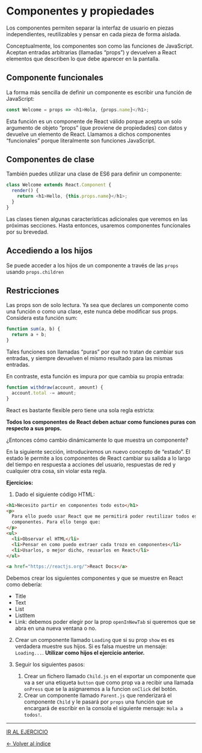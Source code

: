# Componentes y propiedades

Los componentes permiten separar la interfaz de usuario en piezas independientes, reutilizables y pensar en cada pieza de forma aislada.

Conceptualmente, los componentes son como las funciones de JavaScript. Aceptan entradas arbitrarias (llamadas “props”) y devuelven a React elementos que describen lo que debe aparecer en la pantalla.

## Componente funcionales

La forma más sencilla de definir un componente es escribir una función de JavaScript:

```js
const Welcome = props => <h1>Hola, {props.name}</h1>;
```

Esta función es un componente de React válido porque acepta un solo argumento de objeto “props” (que proviene de propiedades) con datos y devuelve un elemento de React. Llamamos a dichos componentes “funcionales” porque literalmente son funciones JavaScript.

## Componentes de clase

También puedes utilizar una clase de ES6 para definir un componente:

```js
class Welcome extends React.Component {
  render() {
    return <h1>Hello, {this.props.name}</h1>;
  }
}
```

Las clases tienen algunas características adicionales que veremos en las próximas secciones. Hasta entonces, usaremos componentes funcionales por su brevedad.

## Accediendo a los hijos

Se puede acceder a los hijos de un componente a través de las `props` usando `props.children`

## Restricciones

Las props son de solo lectura. Ya sea que declares un componente como una función o como una clase, este nunca debe modificar sus props. Considera esta función sum:

```js
function sum(a, b) {
  return a + b;
}
```

Tales funciones son llamadas “puras” por que no tratan de cambiar sus entradas, y siempre devuelven el mismo resultado para las mismas entradas.

En contraste, esta función es impura por que cambia su propia entrada:

```js
function withdraw(account, amount) {
  account.total -= amount;
}
```

React es bastante flexible pero tiene una sola regla estricta:

**Todos los componentes de React deben actuar como funciones puras con respecto a sus props.**

¿Entonces cómo cambio dinámicamente lo que muestra un componente?

En la siguiente sección, introduciremos un nuevo concepto de “estado”. El estado le permite a los componentes de React cambiar su salida a lo largo del tiempo en respuesta a acciones del usuario, respuestas de red y cualquier otra cosa, sin violar esta regla.

**Ejercicios:**

1. Dado el siguiente código HTML:

```html
<h1>Necesito partir en componentes todo esto</h1>
<p>
  Para ello puedo usar React que me permitirá poder reutilizar todos esos
  componentes. Para ello tengo que:
</p>
<ul>
  <li>Observar el HTML</li>
  <li>Pensar en como puedo extraer cada trozo en componentes</li>
  <li>Usarlos, o mejor dicho, reusarlos en React</li>
</ul>

<a href="https://reactjs.org/">React Docs</a>
```

Debemos crear los siguientes componentes y que se muestre en React como debería:

- Title
- Text
- List
- ListItem
- Link: debemos poder elegir por la prop `openInNewTab` si queremos que se abra en una nueva ventana o no.

2. Crear un componente llamado `Loading` que si su prop `show` es es verdadera muestre sus hijos. Si es falsa muestre un mensaje: `Loading...`. **Utilizar como hijos el ejercicio anterior.**

3. Seguir los siguientes pasos:
   1. Crear un fichero llamado `Child.js` en el exportar un componente que va a ser una etiqueta `button` que como prop va a recibir una llamada `onPress` que se la asignaremos a la funcion `onClick` del botón.
   2. Crear un componente llamado `Parent.js` que renderizará el componente `Child` y le pasará por `props` una función que se encargará de escribir en la consola el siguiente mensaje: `Hola a todos!`.

---
[IR AL EJERCICIO](./../Ejercicios/Enunciados/3.Props.md)

[<- Volver al índice](./../README.md)
